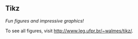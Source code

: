 Tikz
-------------------------------------------------

*Fun figures and impressive graphics!*

To see all figures, visit http://www.leg.ufpr.br/~walmes/tikz/.
